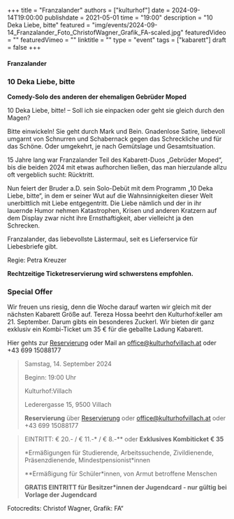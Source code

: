 +++
title = "Franzalander"
authors = ["kulturhof"]
date = 2024-09-14T19:00:00
publishdate = 2021-05-01
time = "19:00"
description = "10 Deka Liebe, bitte"
featured = "img/events/2024-09-14_Franzalander_Foto_ChristofWagner_Grafik_FA-scaled.jpg"
featuredVideo = ""
featuredVimeo = ""
linktitle = ""
type = "event"
tags = ["kabarett"]
draft = false
+++

#### Franzalander
### 10 Deka Liebe, bitte
**Comedy-Solo des anderen der ehemaligen Gebrüder Moped**

10 Deka Liebe, bitte! – Soll ich sie einpacken oder geht sie gleich durch den Magen?

Bitte einwickeln! Sie geht durch Mark und Bein. Gnadenlose Satire, liebevoll umgarnt von Schnurren und Schabernack gegen das Schreckliche und für das Schöne. Oder umgekehrt, je nach Gemütslage und Gesamtsituation.

15 Jahre lang war Franzalander Teil des Kabarett-Duos „Gebrüder Moped“, bis die beiden 2024 mit etwas aufhorchen ließen, das man hierzulande allzu oft vergeblich sucht: Rücktritt.

Nun feiert der Bruder a.D. sein Solo-Debüt mit dem Programm „10 Deka Liebe, bitte“, in dem er seiner Wut auf die Wahnsinnigkeiten dieser Welt unerbittlich mit Liebe entgegentritt. Die Liebe nämlich und der in ihr lauernde Humor nehmen Katastrophen, Krisen und anderen Kratzern auf dem Display zwar nicht ihre Ernsthaftigkeit, aber vielleicht ja den Schrecken.

Franzalander, das liebevollste Lästermaul, seit es Lieferservice für Liebesbriefe gibt.

Regie: Petra Kreuzer

**Rechtzeitige Ticketreservierung wird schwerstens empfohlen.** 


### Special Offer

Wir freuen uns riesig, denn die Woche darauf warten wir gleich mit der nächsten Kabarett Größe auf. Tereza Hossa beehrt den Kulturhof:keller am 21. September.
Darum gibts ein besonderes Zuckerl. Wir bieten dir ganz exklusiv ein Kombi-Ticket um 35 € für die geballte Ladung Kabarett.

Hier gehts zur [Reservierung](https://forms.gle/qCrfrswKmT6shuAU7) oder Mail an office@kulturhofvillach.at oder +43 699 15088177

>Samstag, 14. September 2024
>
>Beginn: 19:00 Uhr
>
>Kulturhof:Villach
>
>Lederergasse 15, 9500 Villach
>
>**Reservierung** über [Reservierung](https://forms.gle/qCrfrswKmT6shuAU7) oder office@kulturhofvillach.at oder +43 699 15088177


> EINTRITT: € 20.- / € 11.-\* / € 8.-\*\* oder **Exklusives Kombiticket € 35**
> 
> \*Ermäßigungen für Studierende, Arbeitssuchende, Zivildienende, Präsenzdienende, Mindestpensionist\*innen
> 
> \*\*Ermäßigung für Schüler*innen, von Armut betroffene Menschen
> 
> **GRATIS EINTRITT für Besitzer\*innen der Jugendcard - nur gültig bei Vorlage der Jugendcard**

Fotocredits: Christof Wagner, Grafik: FA“
